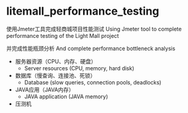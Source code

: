# litemall_performance_testing
使用Jmeter工具完成轻商城项目性能测试
Using Jmeter tool to complete performance testing of the Light Mall project


并完成性能瓶颈分析
And complete performance bottleneck analysis
- 服务器资源（CPU、内存、硬盘）
  - Server resources (CPU, memory, hard disk)
- 数据库（慢查询、连接池、死锁）
  - Database (slow queries, connection pools, deadlocks)
- JAVA应用（JAVA内存）
  - JAVA application (JAVA memory)
- 压测机
